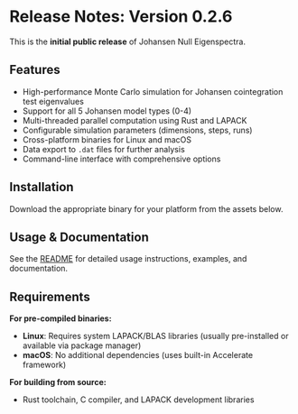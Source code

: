 # Release Notes: Version 0.2.6

This is the **initial public release** of Johansen Null Eigenspectra.

## Features

- High-performance Monte Carlo simulation for Johansen cointegration test eigenvalues
- Support for all 5 Johansen model types (0-4)
- Multi-threaded parallel computation using Rust and LAPACK
- Configurable simulation parameters (dimensions, steps, runs)
- Cross-platform binaries for Linux and macOS
- Data export to `.dat` files for further analysis
- Command-line interface with comprehensive options

## Installation

Download the appropriate binary for your platform from the assets below.

## Usage & Documentation

See the [README](https://github.com/Kuan-Lun/johansen-null-eigenspectra/blob/main/README.md) for detailed usage instructions, examples, and documentation.

## Requirements

**For pre-compiled binaries:**

- **Linux**: Requires system LAPACK/BLAS libraries (usually pre-installed or available via package manager)
- **macOS**: No additional dependencies (uses built-in Accelerate framework)

**For building from source:**

- Rust toolchain, C compiler, and LAPACK development libraries
